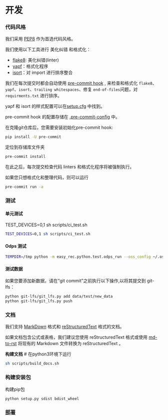 # 开发

### 代码风格

我们采用 [PEP8](https://www.python.org/dev/peps/pep-0008/) 作为首选代码风格。

我们使用以下工具进行 美化纠错 和格式化：

- [flake8](http://flake8.pycqa.org/en/latest/): 美化纠错(linter)
- [yapf](https://github.com/google/yapf)：格式化程序
- [isort](https://github.com/timothycrosley/isort)：对 import 进行排序整合

我们在每次提交时都会自动使用 [pre-commit hook](https://pre-commit.com/) , 来检查和格式化 `flake8`、`yapf`、`isort`、`trailing whitespaces`、修复 `end-of-files`问题，对 `requirments.txt` 进行排序。

yapf 和 isort 的样式配置可以在[setup.cfg](setup.cfg) 中找到。

pre-commit hook 的配置存储在 [.pre-commit-config](.pre-commit-config.yaml) 中。

在克隆git仓库后，您需要安装初始化pre-commit hook:

```bash
pip install -U pre-commit
```

定位到存储库文件夹

```bash
pre-commit install
```

在此之后，每次提交检查代码 linters 和格式化程序将被强制执行。

如果您只想格式化和整理代码，则可以运行

```bash
pre-commit run -a
```

### 测试

#### 单元测试

TEST_DEVICES=0,1 sh scripts/ci_test.sh

```bash
TEST_DEVICES=0,1 sh scripts/ci_test.sh
```

#### Odps 测试

```bash
TEMPDIR=/tmp python -m easy_rec.python.test.odps_run --oss_config ~/.ossutilconfig [--odps_config {ODPS_CONFIG} --algo_project {ALOG_PROJ}  --arn acs:ram::xxx:role/yyy TestPipelineOnOdps.*]
```

#### 测试数据

如果您要添加新数据，请在“git commit”之前执行以下操作,以将其提交到 git-lfs：

```bash
python git-lfs/git_lfs.py add data/test/new_data
python git-lfs/git_lfs.py push
```

### 文档

我们支持 [MarkDown](https://guides.github.com/features/mastering-markdown/) 格式和 [reStructuredText](https://www.sphinx-doc.org/en/master/usage/restructuredtext/index.html) 格式的文档。

如果文档包含公式或表格，我们建议您使用 reStructuredText 格式或使用
[md-to-rst](https://cloudconvert.com/md-to-rst) 将现有的 Markdown 文件转换为 reStructuredText 。

**构建文档** # 在python3环境下运行

```bash
sh scripts/build_docs.sh
```

### 构建安装包

构建pip包

```bash
python setup.py sdist bdist_wheel
```

### [部署](./release.md) 